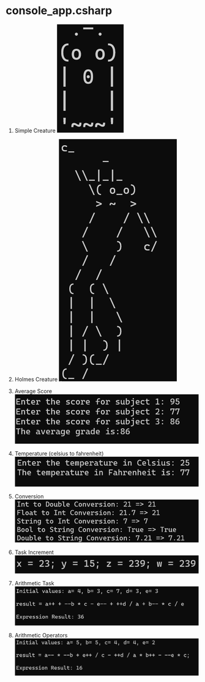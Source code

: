 # console_app.csharp

1. Simple Creature
![Simple Creature](simplecreature.png)

2. Holmes Creature
![Holmes Creature](holmescreature.png)

3. Average Score 
![Average Score](average.png)

4. Temperature (celsius to fahrenheit)
![Temperature](temperature.png)

5. Conversion
![Conversion](conversion.png)

6. Task Increment
![Increment](taskincrement.png)

7. Arithmetic Task
![Arithmetic](arithmetictask.png)

8. Arithmetic Operators
![Arithmetic Operators](arithmeticoperators.png)